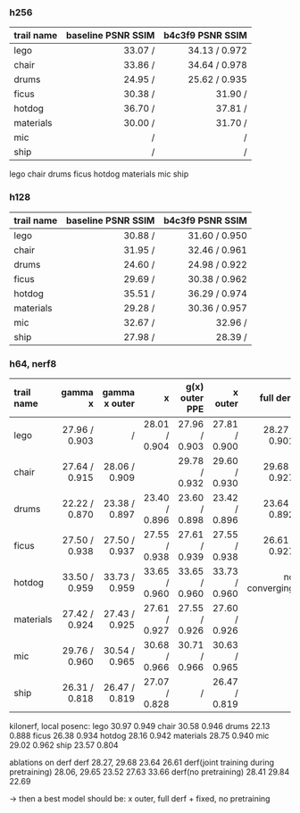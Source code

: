 ### h256

| trail name | baseline PSNR  SSIM | b4c3f9 PSNR  SSIM |
|:-----------|--------------------:|------------------:|
| lego       |    33.07 /     |   34.13 / 0.972   | 
| chair      |    33.86 /     |   34.64 / 0.978   | 
| drums      |    24.95 /     |   25.62 / 0.935   |
| ficus      |    30.38 /     |   31.90 /    | <- config aligned from here
| hotdog     |    36.70 /     |   37.81 /    |
| materials  |    30.00 /     |   31.70 /    |
| mic        |     /     |    /    |
| ship       |     /     |    /    |

lego chair drums ficus hotdog materials mic ship

### h128

| trail name | baseline PSNR  SSIM | b4c3f9 PSNR  SSIM |
|:-----------|--------------------:|------------------:|
| lego       |    30.88 /     |   31.60 / 0.950   | 
| chair      |    31.95 /     |   32.46 / 0.961   | 
| drums      |    24.60 /     |   24.98 / 0.922   |
| ficus      |    29.69 /     |   30.38 / 0.962   |
| hotdog     |    35.51 /     |   36.29 / 0.974   | <-config aligned from here
| materials  |    29.28 /     |   30.36 / 0.957   |
| mic        |    32.67 /     |   32.96 /    |
| ship       |    27.98 /     |   28.39 /    |

### h64, nerf8

| trail name |    gamma x    | gamma x outer |       x       | g(x) outer PPE |    x outer    |   full derf   | full derf fixed |
|:-----------|--------------:|--------------:|--------------:|---------------:|--------------:|--------------:|----------------:|
| lego       | 27.96 / 0.903 |       /       | 28.01 / 0.904 | 27.96 / 0.903  | 27.81 / 0.900 | 28.27 / 0.901 |  30.34 / 0.943  |
| chair      | 27.64 / 0.915 | 28.06 / 0.909 |               | 29.78 / 0.932  | 29.60 / 0.930 | 29.68 / 0.927 |  31.43 / 0.955  |
| drums      | 22.22 / 0.870 | 23.38 / 0.897 | 23.40 / 0.896 | 23.60 / 0.898  | 23.42 / 0.896 | 23.64 / 0.892 |  22.22 / 0.869  |
| ficus      | 27.50 / 0.938 | 27.50 / 0.937 | 27.55 / 0.938 | 27.61 / 0.939  | 27.55 / 0.938 | 26.61 / 0.927 |
| hotdog     | 33.50 / 0.959 | 33.73 / 0.959 | 33.65 / 0.960 | 33.65 / 0.960  | 33.73 / 0.960 | no converging |
| materials  | 27.42 / 0.924 | 27.43 / 0.925 | 27.61 / 0.927 | 27.55 / 0.926  | 27.60 / 0.926 |
| mic        | 29.76 / 0.960 | 30.54 / 0.965 | 30.68 / 0.966 | 30.71 / 0.966  | 30.63 / 0.965 | 
| ship       | 26.31 / 0.818 | 26.47 / 0.819 | 27.07 / 0.828 |       /        | 26.47 / 0.819 | 

kilonerf, local posenc: 
lego 30.97 0.949
chair 30.58 0.946
drums 22.13 0.888
ficus 26.38 0.934
hotdog 28.16 0.942
materials 28.75 0.940
mic 29.02 0.962
ship 23.57 0.804

ablations on derf
derf 
28.27, 29.68 23.64 26.61
derf(joint training during pretraining)
28.06, 29.65 23.52 27.63 33.66
derf(no pretraining)
28.41 29.84 22.69

-> then a best model should be: x outer, full derf + fixed, no pretraining
